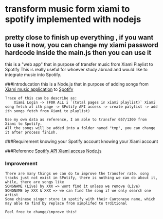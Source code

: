 # transform music form xiami to spotify implemented with nodejs
## pretty close to finish up everything , if you want to use it now, you can change my xiami password hardcode inside the main.js then you can use it


this is a "web app" that in purpose of transfer music from Xiami Playlist to Spotify
This is really useful for whoever study abroad and would like to integrate music into Spotify.

###Introducation
    this is a Node.js that in purpose of adding songs from [Xiami music application](https://www.xiami.com) to [Spotify](www.spotify.com)

    Trace of this can be describe as:
        Xiami Login -> (FOR ALL i `(total pages in xiami playlist)` Xiami song fetch at ith page -> SPotify API access -> create palylist -> add ith songs fetch from Xiami to playlist)

    Use my own data as reference, I am able to transfer 657/1300 from Xiami to Spotify.
    All the songs will be added into a folder named "tmp", you can change it after process finish.

###Requirement
    knowing your Spotify account
    knowing your Xiami   account


###Reference
    [Spotify API](https://developer.spotify.com/web-api/)
    [Xiami access]( https://github.com/ovo4096/node-xiami-api/blob/master/src/crawler.js)
    [Node.js](https://nodejs.org/en/)

### Improvement
    There are many things we can do to improve the transfer rate. song tracks just not exist in SPotify, there is nothing we can do about it, while, there are songs like
    SONGNAME (Live) by XXX => wont find it unless we remove (Live)
    SONGNAME by XXX & XXX => we can find the song if we only search one artist
    Some chinese singer store in spotify with their Cantonese name, which may able to find by replace from simplifed to trditional
    
    Feel free to change/improve this!